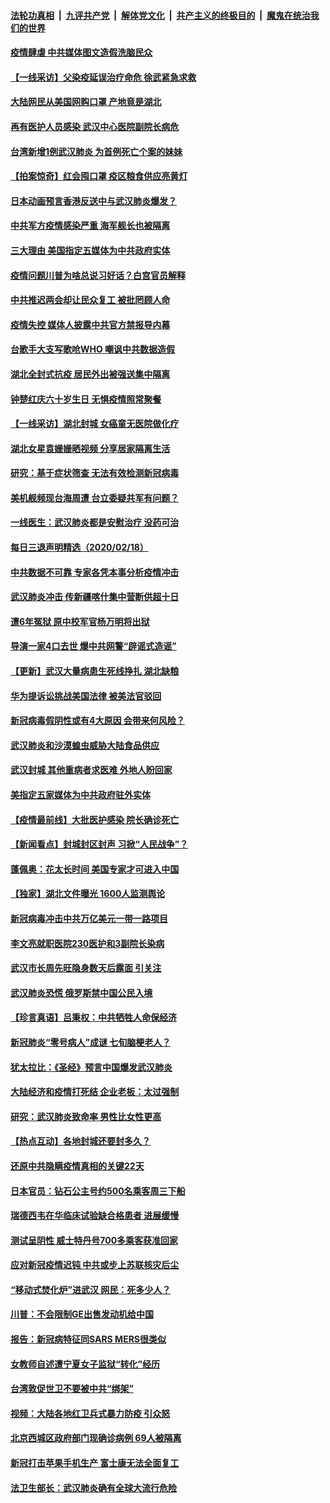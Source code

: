 ####  [法轮功真相](../../../../basic/blob/master/README.md?t=02192013) &nbsp;|&nbsp; [九评共产党](../../../../9ping.md/blob/master/README.md?t=02192013) &nbsp;|&nbsp; [解体党文化](../../../../jtdwh.md/blob/master/README.md?t=02192013)  &nbsp;|&nbsp; [共产主义的终极目的](../../../../gczydzjmd.md/blob/master/README.md?t=02192013) &nbsp;|&nbsp; [魔鬼在统治我们的世界](../../../../mgztzwmdsj.md/blob/master/README.md?t=02192013) 

#### [疫情肆虐 中共媒体图文造假洗脑民众](../pages/nsc413/n11879229.md?t=02192013) 

#### [【一线采访】父染疫延误治疗命危 徐武紧急求救](../pages/nsc413/n11877941.md?t=02192013) 

#### [大陆网民从美国网购口罩 产地竟是湖北](../pages/nsc413/n11879911.md?t=02192013) 

#### [再有医护人员感染 武汉中心医院副院长病危](../pages/nsc413/n11879828.md?t=02192013) 

#### [台湾新增1例武汉肺炎 为首例死亡个案的妹妹](../pages/nsc413/n11879881.md?t=02192013) 


#### [【拍案惊奇】红会囤口罩 疫区粮食供应亮黄灯](../pages/nsc413/n11878995.md?t=02192013) 

#### [日本动画预言香港反送中与武汉肺炎爆发？](../pages/nsc413/n11879753.md?t=02192013) 

#### [中共军方疫情感染严重 海军舰长也被隔离](../pages/nsc413/n11879640.md?t=02192013) 

#### [三大理由 美国指定五媒体为中共政府实体](../pages/nsc413/n11878945.md?t=02192013) 

#### [疫情问题川普为啥总说习好话？白宫官员解释](../pages/nsc413/n11879294.md?t=02192013) 

#### [中共推迟两会却让民众复工 被批罔顾人命](../pages/nsc413/n11879484.md?t=02192013) 

#### [疫情失控 媒体人披露中共官方禁报导内幕](../pages/nsc413/n11879311.md?t=02192013) 

#### [台歌手大支写歌呛WHO 嘲讽中共数据造假](../pages/nsc413/n11878461.md?t=02192013) 

#### [湖北全封式抗疫 居民外出被强送集中隔离](../pages/nsc413/n11878988.md?t=02192013) 

#### [钟楚红庆六十岁生日 无惧疫情照常聚餐](../pages/nsc413/n11878722.md?t=02192013) 

#### [【一线采访】湖北封城 女癌童无医院做化疗](../pages/nsc413/n11878505.md?t=02192013) 

#### [湖北女星袁姗姗晒视频 分享居家隔离生活](../pages/nsc413/n11878238.md?t=02192013) 

#### [研究：基于症状筛查 无法有效检测新冠病毒](../pages/nsc413/n11879260.md?t=02192013) 

#### [美机舰频现台海周遭 台立委疑共军有问题？](../pages/nsc413/n11879127.md?t=02192013) 

#### [一线医生：武汉肺炎都是安慰治疗 没药可治](../pages/nsc413/n11879213.md?t=02192013) 

#### [每日三退声明精选（2020/02/18）](../pages/nsc413/n11879256.md?t=02192013) 

#### [中共数据不可靠 专家各凭本事分析疫情冲击](../pages/nsc413/n11879025.md?t=02192013) 

#### [武汉肺炎冲击 传新疆喀什集中营断供超十日](../pages/nsc413/n11871177.md?t=02192013) 

#### [遭6年冤狱 原中校军官杨万明将出狱](../pages/nsc413/n11877210.md?t=02192013) 

#### [导演一家4口去世 爆中共网警“辟谣式造谣”](../pages/nsc413/n11879046.md?t=02192013) 

#### [【更新】武汉大量病患生死线挣扎 湖北缺粮](../pages/nsc413/n11801312.md?t=02192013) 

#### [华为提诉讼挑战美国法律 被美法官驳回](../pages/nsc413/n11878822.md?t=02192013) 

#### [新冠病毒假阴性或有4大原因 会带来何风险？](../pages/nsc413/n11878231.md?t=02192013) 

#### [武汉肺炎和沙漠蝗虫威胁大陆食品供应](../pages/nsc413/n11878758.md?t=02192013) 

#### [武汉封城 其他重病者求医难 外地人盼回家](../pages/nsc413/n11876418.md?t=02192013) 

#### [美指定五家媒体为中共政府驻外实体](../pages/nsc413/n11878650.md?t=02192013) 

#### [【疫情最前线】大批医护感染 院长确诊死亡](../pages/nsc413/n11878595.md?t=02192013) 

#### [【新闻看点】封城封区封声 习掀“人民战争”？](../pages/nsc413/n11878288.md?t=02192013) 

#### [蓬佩奥：花太长时间 美国专家才可进入中国](../pages/nsc413/n11878640.md?t=02192013) 

#### [【独家】湖北文件曝光 1600人监测舆论](../pages/nsc413/n11876354.md?t=02192013) 

#### [新冠病毒冲击中共万亿美元一带一路项目](../pages/nsc413/n11878657.md?t=02192013) 

#### [李文亮就职医院230医护和3副院长染病](../pages/nsc413/n11878516.md?t=02192013) 

#### [武汉市长周先旺隐身数天后露面 引关注](../pages/nsc413/n11878242.md?t=02192013) 

#### [武汉肺炎恐慌 俄罗斯禁中国公民入境](../pages/nsc413/n11878481.md?t=02192013) 

#### [【珍言真语】吕秉权：中共牺牲人命保经济](../pages/nsc413/n11878390.md?t=02192013) 

#### [新冠肺炎“零号病人”成谜 七旬脑梗老人？](../pages/nsc413/n11878472.md?t=02192013) 

#### [犹太拉比：《圣经》预言中国爆发武汉肺炎](../pages/nsc413/n11878048.md?t=02192013) 

#### [大陆经济和疫情打死结  企业老板：太过强制](../pages/nsc413/n11878235.md?t=02192013) 

#### [研究：武汉肺炎致命率 男性比女性更高](../pages/nsc413/n11878396.md?t=02192013) 

#### [【热点互动】各地封城还要封多久？](../pages/nsc413/n11878418.md?t=02192013) 

#### [还原中共隐瞒疫情真相的关键22天](../pages/nsc413/n11876053.md?t=02192013) 

#### [日本官员：钻石公主号约500名乘客周三下船](../pages/nsc413/n11878240.md?t=02192013) 

#### [瑞德西韦在华临床试验缺合格患者 进展缓慢](../pages/nsc413/n11878212.md?t=02192013) 

#### [测试呈阴性 威士特丹号700多乘客获准回家](../pages/nsc413/n11878178.md?t=02192013) 

#### [应对新冠疫情迟钝 中共或步上苏联核灾后尘](../pages/nsc413/n11878260.md?t=02192013) 

#### [“移动式焚化炉”进武汉 网民：死多少人？](../pages/nsc413/n11878111.md?t=02192013) 

#### [川普：不会限制GE出售发动机给中国](../pages/nsc413/n11878176.md?t=02192013) 

#### [报告：新冠病特征同SARS MERS很类似](../pages/nsc413/n11878157.md?t=02192013) 

#### [女教师自述遭宁夏女子监狱“转化”经历](../pages/nsc413/n11878007.md?t=02192013) 

#### [台湾敦促世卫不要被中共“绑架”](../pages/nsc413/n11878159.md?t=02192013) 

#### [视频：大陆各地红卫兵式暴力防疫 引众怒](../pages/nsc413/n11878044.md?t=02192013) 

#### [北京西城区政府部门现确诊病例 69人被隔离](../pages/nsc413/n11878036.md?t=02192013) 

#### [新冠打击苹果手机生产 富士康无法全面复工](../pages/nsc413/n11878075.md?t=02192013) 

#### [法卫生部长：武汉肺炎确有全球大流行危险](../pages/nsc413/n11878000.md?t=02192013) 

